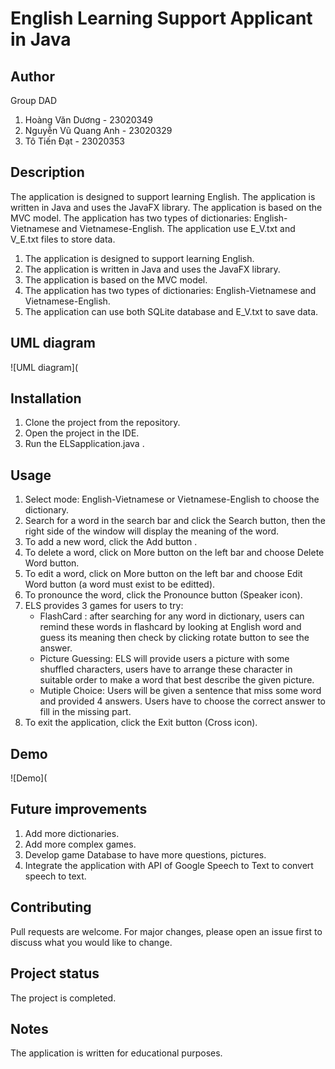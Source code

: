 # English Learning Support Applicant in Java

## Author
Group DAD
1. Hoàng Văn Dương - 23020349
2. Nguyễn Vũ Quang Anh - 23020329
3. Tô Tiến Đạt - 23020353

## Description
The application is designed to support learning English. The application is written in Java and uses the JavaFX library. The application is based on the MVC model. The application has two types of dictionaries: English-Vietnamese and Vietnamese-English. The application use E_V.txt and V_E.txt files to store data.
1. The application is designed to support learning English.
2. The application is written in Java and uses the JavaFX library.
3. The application is based on the MVC model.
4. The application has two types of dictionaries: English-Vietnamese and Vietnamese-English.
5. The application can use both SQLite database and E_V.txt to save data.

## UML diagram
![UML diagram](

## Installation
1. Clone the project from the repository.
2. Open the project in the IDE.
3. Run the ELSapplication.java .

## Usage
1. Select mode: English-Vietnamese or Vietnamese-English to choose the dictionary.
2. Search for a word in the search bar and click the Search button, then the right side of the window will display the meaning of the word.
3. To add a new word, click the Add button .
4. To delete a word, click on More button on the left bar and choose Delete Word button.
5. To edit a word, click on More button on the left bar and choose Edit Word button (a word must exist to be editted).
7. To pronounce the word, click the Pronounce button (Speaker icon).
8. ELS provides 3 games for users to try:
   - FlashCard : after searching for any word in dictionary, users can remind these words in flashcard by looking at English word and guess its meaning then check by clicking rotate button to see the answer.
   - Picture Guessing: ELS will provide users a picture with some shuffled characters, users have to arrange these character in suitable order to make a word that best describe the given picture.
   - Mutiple Choice: Users will be given a sentence that miss some word and provided 4 answers. Users have to choose the correct answer to fill in the missing part.
10. To exit the application, click the Exit button (Cross icon).

## Demo
![Demo](

## Future improvements
1. Add more dictionaries.
2. Add more complex games.
3. Develop game Database to have more questions, pictures.
5. Integrate the application with API of Google Speech to Text to convert speech to text.

## Contributing
Pull requests are welcome. For major changes, please open an issue first to discuss what you would like to change.

## Project status
The project is completed.

## Notes
The application is written for educational purposes.
